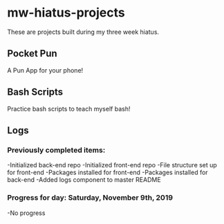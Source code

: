 # mw-hiatus-projects
These are projects built during my three week hiatus. 


## Pocket Pun
A Pun App for your phone! 

## Bash Scripts
Practice bash scripts to teach myself bash!

## Logs

### Previously completed items:
-Initialized back-end repo
-Initialized front-end repo
-File structure set up for front-end
-Packages installed for front-end
-Packages installed for back-end
-Added logs component to master README

### Progress for day: Saturday, November 9th, 2019
-No progress